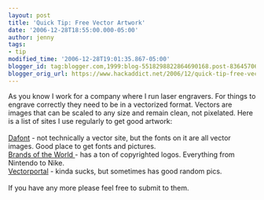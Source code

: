 ```yaml
---
layout: post
title: 'Quick Tip: Free Vector Artwork'
date: '2006-12-28T18:55:00.000-05:00'
author: jenny
tags:
- tip
modified_time: '2006-12-28T19:01:35.867-05:00'
blogger_id: tag:blogger.com,1999:blog-5518298822864690168.post-836457069133414825
blogger_orig_url: https://www.hackaddict.net/2006/12/quick-tip-free-vector-artwork.html
---
```


As you know I work for a company where I run laser engravers.  For things to engrave correctly they need to be in a vectorized format.  Vectors are images that can be scaled to any size  and remain clean, not pixelated.  Here is a list of sites I use regularly to get good artwork:<br /><a href="http://www.dafont.com/"><br />Dafont</a> - not technically a vector site, but the fonts on it are all vector images.  Good place to get fonts and pictures.<br /><a href="http://www.brandsoftheworld.com/">Brands of the World </a>- has a ton of copyrighted logos.  Everything from Nintendo to Nike.<br /><a href="http://www.vectorportal.com/">Vectorportal</a> - kinda sucks, but sometimes has good random pics.<br /><br />If you have any more please feel free to submit to them.